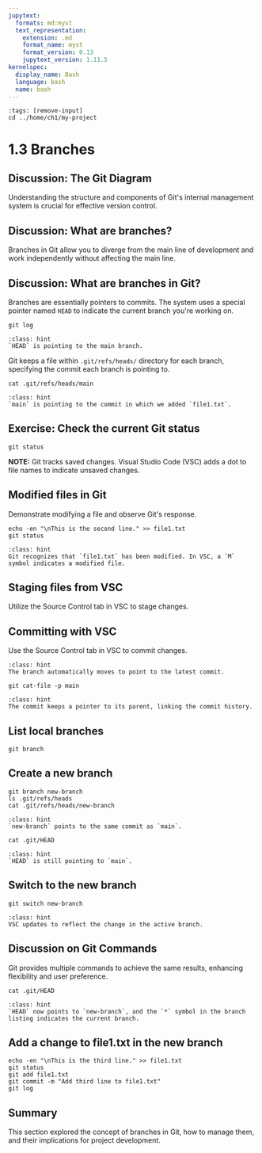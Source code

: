```yaml
---
jupytext:
  formats: md:myst
  text_representation:
    extension: .md
    format_name: myst
    format_version: 0.13
    jupytext_version: 1.11.5
kernelspec:
  display_name: Bash
  language: bash
  name: bash
---
```


```{code-cell} bash
:tags: [remove-input]
cd ../home/ch1/my-project
```

# 1.3 Branches

## Discussion: The Git Diagram
Understanding the structure and components of Git's internal management system is crucial for effective version control.

## Discussion: What are branches?
Branches in Git allow you to diverge from the main line of development and work independently without affecting the main line.

## Discussion: What are branches in Git?
Branches are essentially pointers to commits. The system uses a special pointer named `HEAD` to indicate the current branch you're working on.

```{code-cell} bash
git log
```

```{admonition} What to notice
:class: hint
`HEAD` is pointing to the main branch.
```

Git keeps a file within `.git/refs/heads/` directory for each branch, specifying the commit each branch is pointing to.

```{code-cell} bash
cat .git/refs/heads/main
```

```{admonition} What to notice
:class: hint
`main` is pointing to the commit in which we added `file1.txt`.
```

## Exercise: Check the current Git status
```{code-cell} bash
git status
```

**NOTE:** Git tracks saved changes. Visual Studio Code (VSC) adds a dot to file names to indicate unsaved changes.

## Modified files in Git
Demonstrate modifying a file and observe Git's response.

```{code-cell} bash
echo -en "\nThis is the second line." >> file1.txt
git status
```

```{admonition} What to notice
:class: hint
Git recognizes that `file1.txt` has been modified. In VSC, a `M` symbol indicates a modified file.
```

## Staging files from VSC
Utilize the Source Control tab in VSC to stage changes.

## Committing with VSC
Use the Source Control tab in VSC to commit changes.

```{admonition} What to notice
:class: hint
The branch automatically moves to point to the latest commit.
```

```{code-cell} bash
git cat-file -p main
```

```{admonition} What to notice
:class: hint
The commit keeps a pointer to its parent, linking the commit history.
```

## List local branches
```{code-cell} bash
git branch
```

## Create a new branch
```{code-cell} bash
git branch new-branch
ls .git/refs/heads
cat .git/refs/heads/new-branch
```

```{admonition} What to notice
:class: hint
`new-branch` points to the same commit as `main`.
```

```{code-cell} bash
cat .git/HEAD
```

```{admonition} What to notice
:class: hint
`HEAD` is still pointing to `main`.
```

## Switch to the new branch
```{code-cell} bash
git switch new-branch
```

```{admonition} What to notice
:class: hint
VSC updates to reflect the change in the active branch.
```

## Discussion on Git Commands
Git provides multiple commands to achieve the same results, enhancing flexibility and user preference.

```{code-cell} bash
cat .git/HEAD
```

```{admonition} What to notice
:class: hint
`HEAD` now points to `new-branch`, and the `*` symbol in the branch listing indicates the current branch.
```

## Add a change to file1.txt in the new branch
```{code-cell} bash
echo -en "\nThis is the third line." >> file1.txt
git status
git add file1.txt
git commit -m "Add third line to file1.txt"
git log
```

## Summary
This section explored the concept of branches in Git, how to manage them, and their implications for project development.
